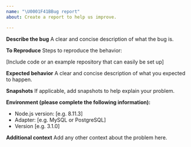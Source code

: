 ```yaml
---
name: "\U0001F41BBug report"
about: Create a report to help us improve.

---
```


**Describe the bug**
A clear and concise description of what the bug is.

**To Reproduce**
Steps to reproduce the behavior:

[Include code or an example repository that can easily be set up]

**Expected behavior**
A clear and concise description of what you expected to happen.

**Snapshots**
If applicable, add snapshots to help explain your problem.

**Environment (please complete the following information):**
 - Node.js version: [e.g. 8.11.3]
 - Adapter: [e.g. MySQL or PostgreSQL]
 - Version [e.g. 3.1.0]


**Additional context**
Add any other context about the problem here.
